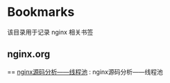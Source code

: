 # Bookmarks
该目录用于记录 nginx 相关书签

## nginx.org
==
[nginx源码分析——线程池](https://www.cnblogs.com/sxhlinux/p/6906490.html) : nginx源码分析——线程池



















